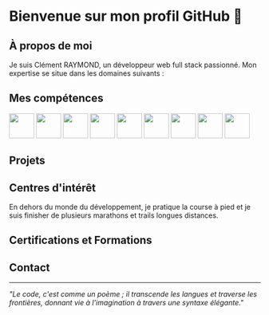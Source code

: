 # Bienvenue sur mon profil GitHub 👋

## À propos de moi

Je suis Clément RAYMOND, un développeur web full stack passionné.
Mon expertise se situe dans les domaines suivants :

## Mes compétences

<img src="https://cdn.jsdelivr.net/gh/devicons/devicon/icons/html5/html5-original.svg" width="50" height="50" />
<img src="https://cdn.jsdelivr.net/gh/devicons/devicon/icons/css3/css3-original.svg" width="50" height="50" />
<img src="https://cdn.jsdelivr.net/gh/devicons/devicon/icons/tailwindcss/tailwindcss-original-wordmark.svg" width="50" height="50" />
<img src="https://cdn.jsdelivr.net/gh/devicons/devicon/icons/javascript/javascript-plain.svg" width="50" height="50" />
<img src="https://cdn.jsdelivr.net/gh/devicons/devicon/icons/php/php-original.svg" width="50" height="50" />
<img src="https://cdn.jsdelivr.net/gh/devicons/devicon/icons/symfony/symfony-original-wordmark.svg" width="50" height="50" />
<img src="https://cdn.jsdelivr.net/gh/devicons/devicon/icons/wordpress/wordpress-original.svg" width="50" height="50" />
<img src="https://cdn.jsdelivr.net/gh/devicons/devicon/icons/vuejs/vuejs-original-wordmark.svg" width="50" height="50" />
<img src="https://cdn.jsdelivr.net/gh/devicons/devicon/icons/nuxtjs/nuxtjs-original-wordmark.svg" width="50" height="50" />
          
## Projets

## Centres d'intérêt

En dehors du monde du développement, je pratique la course à pied et je suis finisher de plusieurs marathons et trails longues distances.

## Certifications et Formations

## Contact

---

*"Le code, c'est comme un poème ; il transcende les langues et traverse les frontières, donnant vie à l'imagination à travers une syntaxe élégante."*
